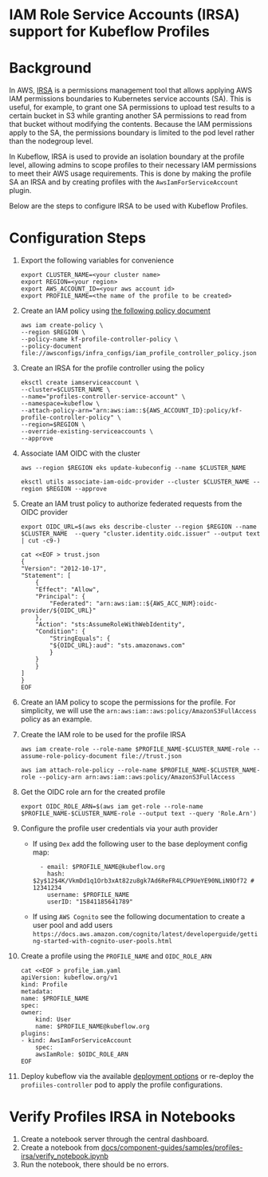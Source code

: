 # IAM Role Service Accounts (IRSA) support for Kubeflow Profiles

# Background

In AWS, [IRSA](https://aws.amazon.com/blogs/opensource/introducing-fine-grained-iam-roles-service-accounts/) is a permissions management tool that allows applying AWS IAM permissions boundaries to Kubernetes service accounts (SA). This is useful, for example, to grant one SA permissions to upload test results to a certain bucket in S3 while granting another SA permissions to read from that bucket without modifying the contents. Because the IAM permissions apply to the SA, the permissions boundary is limited to the pod level rather than the nodegroup level. 

In Kubeflow, IRSA is used to provide an isolation boundary at the profile level, allowing admins to scope profiles to their necessary IAM permissions to meet their AWS usage requirements. This is done by making the profile SA an IRSA and by creating profiles with the `AwsIamForServiceAccount` plugin.

Below are the steps to configure IRSA to be used with Kubeflow Profiles.

# Configuration Steps

1. Export the following variables for convenience
    ```
    export CLUSTER_NAME=<your cluster name>
    export REGION=<your region>
    export AWS_ACCOUNT_ID=<your aws account id>
    export PROFILE_NAME=<the name of the profile to be created>
    ```

1. Create an IAM policy using [the following policy document](../../awsconfigs/infra_configs/iam_profile_controller_policy.json)
    ```
    aws iam create-policy \
    --region $REGION \
    --policy-name kf-profile-controller-policy \
    --policy-document file://awsconfigs/infra_configs/iam_profile_controller_policy.json
    ```

1. Create an IRSA for the profile controller using the policy
    ```
    eksctl create iamserviceaccount \
    --cluster=$CLUSTER_NAME \
    --name="profiles-controller-service-account" \
    --namespace=kubeflow \
    --attach-policy-arn="arn:aws:iam::${AWS_ACCOUNT_ID}:policy/kf-profile-controller-policy" \
    --region=$REGION \
    --override-existing-serviceaccounts \
    --approve
    ```

1. Associate IAM OIDC with the cluster
    ```
    aws --region $REGION eks update-kubeconfig --name $CLUSTER_NAME

    eksctl utils associate-iam-oidc-provider --cluster $CLUSTER_NAME --region $REGION --approve
    ```

1. Create an IAM trust policy to authorize federated requests from the OIDC provider
    ```
    export OIDC_URL=$(aws eks describe-cluster --region $REGION --name $CLUSTER_NAME  --query "cluster.identity.oidc.issuer" --output text | cut -c9-)

    cat <<EOF > trust.json
    {
    "Version": "2012-10-17",
    "Statement": [
        {
        "Effect": "Allow",
        "Principal": {
            "Federated": "arn:aws:iam::${AWS_ACC_NUM}:oidc-provider/${OIDC_URL}"
        },
        "Action": "sts:AssumeRoleWithWebIdentity",
        "Condition": {
            "StringEquals": {
            "${OIDC_URL}:aud": "sts.amazonaws.com"
            }
        }
        }
    ]
    }
    EOF
    ```

1. Create an IAM policy to scope the permissions for the profile. For simplicity, we will use the `arn:aws:iam::aws:policy/AmazonS3FullAccess` policy as an example.

1. Create the IAM role to be used for the profile IRSA
    ```
    aws iam create-role --role-name $PROFILE_NAME-$CLUSTER_NAME-role --assume-role-policy-document file://trust.json

    aws iam attach-role-policy --role-name $PROFILE_NAME-$CLUSTER_NAME-role --policy-arn arn:aws:iam::aws:policy/AmazonS3FullAccess
    ```

1. Get the OIDC role arn for the created profile
    ```
    export OIDC_ROLE_ARN=$(aws iam get-role --role-name $PROFILE_NAME-$CLUSTER_NAME-role --output text --query 'Role.Arn')
    ```

1. Configure the profile user credentials via your auth provider
   - If using `Dex` add the following user to the base deployment config map:
     ```
       - email: $PROFILE_NAME@kubeflow.org
         hash: $2y$12$4K/VkmDd1q1Orb3xAt82zu8gk7Ad6ReFR4LCP9UeYE90NLiN9Df72 # 12341234
         username: $PROFILE_NAME
         userID: "15841185641789"
     ```
   - If using `AWS Cognito` see the following documentation to create a user pool and add users `https://docs.aws.amazon.com/cognito/latest/developerguide/getting-started-with-cognito-user-pools.html`

1. Create a profile using the `PROFILE_NAME` and `OIDC_ROLE_ARN`
    ```
    cat <<EOF > profile_iam.yaml
    apiVersion: kubeflow.org/v1
    kind: Profile
    metadata:
    name: $PROFILE_NAME
    spec:
    owner:
        kind: User
        name: $PROFILE_NAME@kubeflow.org
    plugins:
    - kind: AwsIamForServiceAccount
        spec:
        awsIamRole: $OIDC_ROLE_ARN
    EOF
    ```

1. Deploy kubeflow via the available [deployment options](../../docs/deployment) or re-deploy the `profiiles-controller` pod to apply the profile configurations.

# Verify Profiles IRSA in Notebooks
1. Create a notebook server through the central dashboard.
1. Create a notebook from [docs/component-guides/samples/profiles-irsa/verify_notebook.ipynb]()
1. Run the notebook, there should be no errors.





